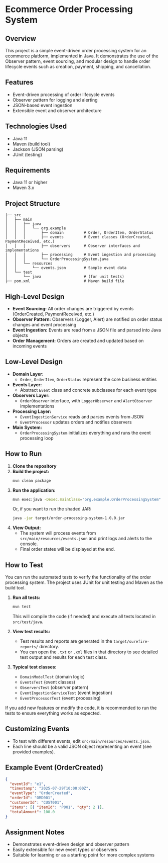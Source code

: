# Ecommerce Order Processing System

## Overview

This project is a simple event-driven order processing system for an ecommerce platform, implemented in Java. It demonstrates the use of the Observer pattern, event sourcing, and modular design to handle order lifecycle events such as creation, payment, shipping, and cancellation.

## Features

- Event-driven processing of order lifecycle events
- Observer pattern for logging and alerting
- JSON-based event ingestion
- Extensible event and observer architecture

## Technologies Used

- Java 11
- Maven (build tool)
- Jackson (JSON parsing)
- JUnit (testing)

## Requirements

- Java 11 or higher
- Maven 3.x

## Project Structure

```
├── src
│   ├── main
│   │   ├── java
│   │   │   └── org.example
│   │   │       ├── domain         # Order, OrderItem, OrderStatus
│   │   │       ├── events         # Event classes (OrderCreated, PaymentReceived, etc.)
│   │   │       ├── observers      # Observer interfaces and implementations
│   │   │       ├── processing     # Event ingestion and processing
│   │   │       └── OrderProcessingSystem.java
│   │   └── resources
│   │       └── events.json        # Sample event data
│   └── test
│       └── java                   # (for unit tests)
├── pom.xml                        # Maven build file
```

## High-Level Design

- **Event Sourcing:** All order changes are triggered by events (OrderCreated, PaymentReceived, etc.)
- **Observer Pattern:** Observers (Logger, Alert) are notified on order status changes and event processing
- **Event Ingestion:** Events are read from a JSON file and parsed into Java objects
- **Order Management:** Orders are created and updated based on incoming events

## Low-Level Design

- **Domain Layer:**
  - `Order`, `OrderItem`, `OrderStatus` represent the core business entities
- **Events Layer:**
  - Abstract `Event` class and concrete subclasses for each event type
- **Observers Layer:**
  - `OrderObserver` interface, with `LoggerObserver` and `AlertObserver` implementations
- **Processing Layer:**
  - `EventIngestionService` reads and parses events from JSON
  - `EventProcessor` updates orders and notifies observers
- **Main System:**
  - `OrderProcessingSystem` initializes everything and runs the event processing loop

## How to Run

1. **Clone the repository**
2. **Build the project:**
   ```sh
   mvn clean package
   ```
3. **Run the application:**
   ```sh
   mvn exec:java -Dexec.mainClass="org.example.OrderProcessingSystem"
   ```
   Or, if you want to run the shaded JAR:
   ```sh
   java -jar target/order-processing-system-1.0.0.jar
   ```
4. **View Output:**
   - The system will process events from `src/main/resources/events.json` and print logs and alerts to the console.
   - Final order states will be displayed at the end.

## How to Test

You can run the automated tests to verify the functionality of the order processing system. The project uses JUnit for unit testing and Maven as the build tool.

1. **Run all tests:**

   ```sh
   mvn test
   ```

   This will compile the code (if needed) and execute all tests located in `src/test/java`.

2. **View test results:**

   - Test results and reports are generated in the `target/surefire-reports/` directory.
   - You can open the `.txt` or `.xml` files in that directory to see detailed test output and results for each test class.

3. **Typical test classes:**
   - `DomainModelTest` (domain logic)
   - `EventsTest` (event classes)
   - `ObserversTest` (observer pattern)
   - `EventIngestionServiceTest` (event ingestion)
   - `EventProcessorTest` (event processing)

If you add new features or modify the code, it is recommended to run the tests to ensure everything works as expected.

## Customizing Events

- To test with different events, edit `src/main/resources/events.json`.
- Each line should be a valid JSON object representing an event (see provided examples).

## Example Event (OrderCreated)

```json
{
  "eventId": "e1",
  "timestamp": "2025-07-29T10:00:00Z",
  "eventType": "OrderCreated",
  "orderId": "ORD001",
  "customerId": "CUST001",
  "items": [{ "itemId": "P001", "qty": 2 }],
  "totalAmount": 100.0
}
```

## Assignment Notes

- Demonstrates event-driven design and observer pattern
- Easily extensible for new event types or observers
- Suitable for learning or as a starting point for more complex systems
